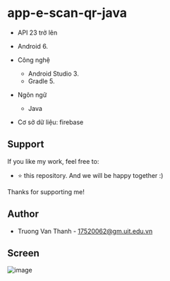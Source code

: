 # app-e-scan-qr-java

- API 23 trở lên
- Android 6.
- Công nghệ
  - Android Studio 3.
  - Gradle 5.

- Ngôn ngữ
  - Java
 
- Cơ sở dữ liệu: firebase

## Support
If you like my work, feel free to:

- ⭐ this repository. And we will be happy together :)

Thanks for supporting me!

## Author

- Truong Van Thanh - 17520062@gm.uit.edu.vn


## Screen

![image](https://user-images.githubusercontent.com/45113398/116818337-18d4ad00-ab95-11eb-95c6-1e2ef1cd75d7.png)

